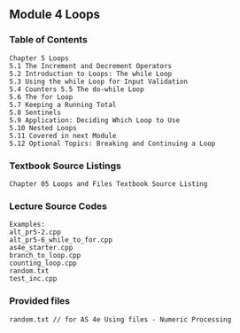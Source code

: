 Module 4 Loops
-------------------------------------------
### Table of Contents
    Chapter 5 Loops
    5.1 The Increment and Decrement Operators 
    5.2 Introduction to Loops: The while Loop 
    5.3 Using the while Loop for Input Validation 
    5.4 Counters 5.5 The do-while Loop 
    5.6 The for Loop 
    5.7 Keeping a Running Total 
    5.8 Sentinels 
    5.9 Application: Deciding Which Loop to Use 
    5.10 Nested Loops 
    5.11 Covered in next Module
    5.12 Optional Topics: Breaking and Continuing a Loop 

### Textbook Source Listings
    Chapter 05 Loops and Files Textbook Source Listing

### Lecture Source Codes
    Examples: 
    alt_pr5-2.cpp
    alt_pr5-6_while_to_for.cpp
    as4e_starter.cpp
    branch_to_loop.cpp
    counting_loop.cpp
    random.txt
    test_inc.cpp

### Provided files
    random.txt // for AS 4e Using files - Numeric Processing